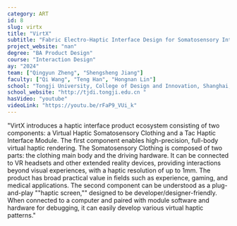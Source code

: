 ```yaml
---
category: ART
id: 8
slug: virtx
title: "VirtX"
subtitle: "Fabric Electro-Haptic Interface Design for Somatosensory Interaction"
project_website: "nan"
degree: "BA Product Design"
course: "Interaction Design"
ay: "2024"
team: ["Qingyun Zheng", "Shengsheng Jiang"]
faculty: ["Qi Wang", "Teng Han", "Hongnan Lin"]
school: "Tongji University, College of Design and Innovation, Shanghai, China"
school_website: "http://tjdi.tongji.edu.cn "
hasVideo: "youtube"
videoLink: "https://youtu.be/rFaP9_VUi_k"
---
```


"VirtX introduces a haptic interface product ecosystem consisting of two components: a Virtual Haptic Somatosensory Clothing and a Tac Haptic Interface Module. The first component enables high-precision, full-body virtual haptic rendering. The Somatosensory Clothing is composed of two parts: the clothing main body and the driving hardware. It can be connected to VR headsets and other extended reality devices, providing interactions beyond visual experiences, with a haptic resolution of up to 1mm. The product has broad practical value in fields such as experience, gaming, and medical applications. The second component can be understood as a plug-and-play ""haptic screen,"" designed to be developer/designer-friendly. When connected to a computer and paired with module software and hardware for debugging, it can easily develop various virtual haptic patterns."

